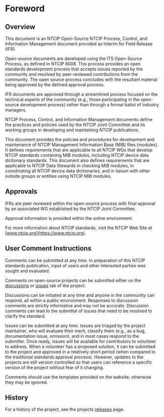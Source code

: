# Foreword

## Overview

This document is an NTCIP Open-Source NTCIP Process, Control, and Information Management document provided as Interim for Field Release (IFR).

Open-source documents are developed using the ITS Open-Source Process, as defined in NTCIP 8008. This process provides an open standards development process that accepts issues reported by the community and resolved by peer-reviewed contributions from the community. The open source process concludes with the resultant material being approved by the defined approval process.

IFR documents are approved through a streamlined process focused on the technical experts of the community (e.g., those participating in the open-source development process) rather than through a formal ballot of industry managers.

NTCIP Process, Control, and Information Management documents define the practices and policies used by the NTCIP Joint Committee and its working groups in developing and maintaining NTCIP publications.

This document provides the policies and procedures for development and maintenance of NTCIP Management Information Base (MIB) files (modules). It defines requirements that are applicable to all NTCIP WGs that develop NTCIP standards containing MIB modules, including NTCIP device data dictionary standards. This document also defines requirements that are applicable to NTCIP Data Stewards in checking MIB modules, in coordinating all NTCIP device data dictionaries, and in liaison with other outside groups or entities using NTCIP MIB modules.

## Approvals

IFRs are peer reviewed within the open-source process with final approval by an associated WG established by the NTCIP Joint Committee.

Approval information is provided within the online environment.

For more information about NTCIP standards, visit the NTCIP Web Site at [www.ntcip.org](https://www.ntcip.org).

## User Comment Instructions

Comments can be submitted at any time. In preparation of this NTCIP standards publication, input of users and other interested parties was sought and evaluated.

Comments on open-source projects can be submitted either on the [discussions](https://github.com/ite-org/NTCIP-8008/discussions) or [issues](https://github.com/ite-org/NTCIP-8008/issues) tab of the
project.

Discussions can be initiated at any time and anyone in the community can respond, all within a public environment. Responses to discussion comments are strictly informative and may not be accurate. Discussion comments can lead to the submittal of issues that need to be resolved to clarify the standard.

Issues can be submitted at any time. Issues are triaged by the project maintainer, who will evaluate their merit, classify them (e.g., as a bug, documentation issue, omission), and in most cases respond to the submitter. Once ready, issues will be available for contributors to volunteer to address. When a volunteer has a proposed solution, it can be submitted to the project and approved in a relatively short period (when compared to the traditional standards approval process). However, updates to the projects are still version controlled so that users can reference a specific version of the project without fear of it changing.

Comments should use the templates provided on the website; otherwise they may be ignored.

## History

For a history of the project, see the projects
[releases](https://github.com/ite-org/NTCIP-8005/releases) page.
